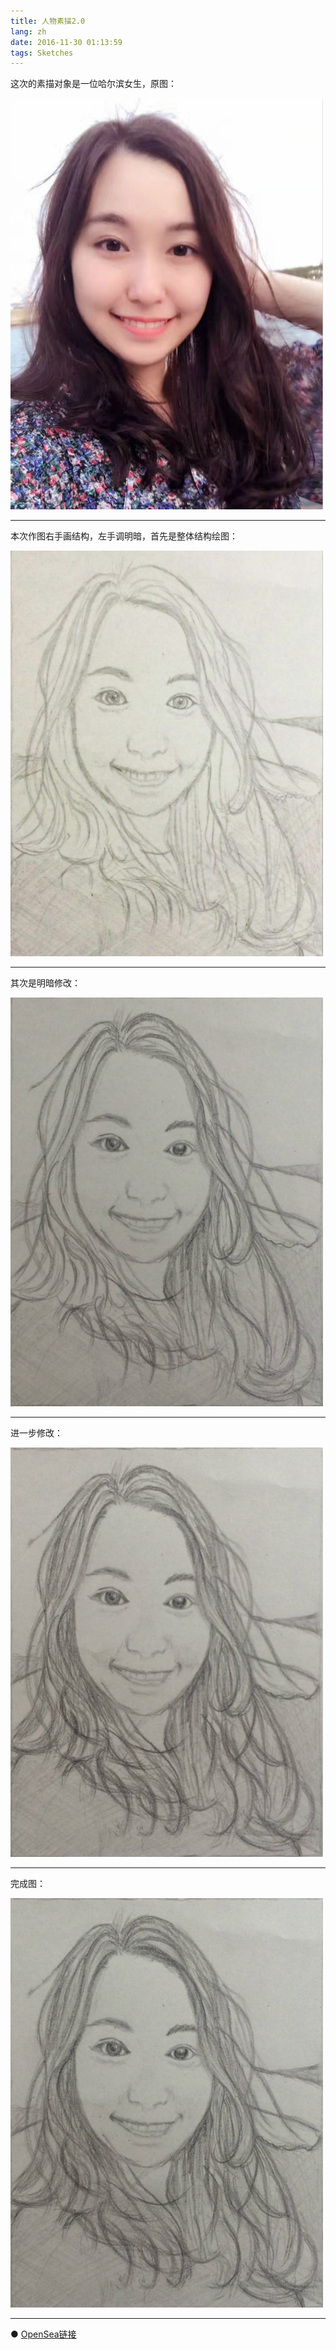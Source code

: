 ```yaml
---
title: 人物素描2.0
lang: zh
date: 2016-11-30 01:13:59
tags: Sketches
---
```


这次的素描对象是一位哈尔滨女生，原图：

![W](/image/Sketches/sumiao2/W.jpg)

----------------------------------------  

本次作图右手画结构，左手调明暗，首先是整体结构绘图：

![W1](/image/Sketches/sumiao2/W1.jpg)

----------------------------------------  

其次是明暗修改：

![W2](/image/Sketches/sumiao2/W2.jpg)

----------------------------------------  

进一步修改：

![W3](/image/Sketches/sumiao2/W3.jpg)

----------------------------------------  

完成图：

![W4](/image/Sketches/sumiao2/W4.jpg)

----------------------------------------  

● [OpenSea链接](https://opensea.io/assets/0x495f947276749ce646f68ac8c248420045cb7b5e/5538608732828411082250453030091092578936762873171210564831323233534441684993 "The Girl Touching Hair")

<nft-card
contractAddress="0x495f947276749ce646f68ac8c248420045cb7b5e"
tokenId="5538608732828411082250453030091092578936762873171210564831323233534441684993">
</nft-card>
<script src="https://unpkg.com/embeddable-nfts/dist/nft-card.min.js"></script>
